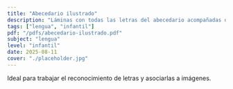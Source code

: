 ```yaml
---
title: "Abecedario ilustrado"
description: "Láminas con todas las letras del abecedario acompañadas de dibujos representativos."
tags: ["lengua", "infantil"]
pdf: "/pdfs/abecedario-ilustrado.pdf"
subject: "lengua"
level: "infantil"
date: 2025-08-11
cover: "./placeholder.jpg"
---
```


Ideal para trabajar el reconocimiento de letras y asociarlas a imágenes.

